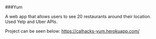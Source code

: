 ###Yum

A web app that allows users to see 20 restaurants around their location. Used Yelp and Uber APIs.

Project can be seen below:
https://calhacks-yum.herokuapp.com/
